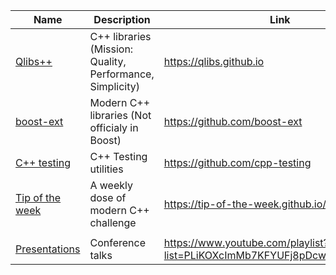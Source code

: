 | Name | Description | Link |
|-|-|-|
| [Qlibs++](https://github.com/qlibs) | C++ libraries (Mission: Quality, Performance, Simplicity) | https://qlibs.github.io |
| [boost-ext](https://github.com/boost-ext) | Modern C++ libraries (Not officialy in Boost) | https://github.com/boost-ext | 
| [C++ testing](https://github.com/cpp-testing) |C++ Testing utilities | https://github.com/cpp-testing |
| [Tip of the week](https://github.com/tip-of-the-week) | A weekly dose of modern C++ challenge | https://tip-of-the-week.github.io/cpp |
| | | |
| [Presentations](https://github.com/kris-jusiak/talks) | Conference talks | https://www.youtube.com/playlist?list=PLiKOXcImMb7KFYUFj8pDcwD9wp1JoAd_2 | 

